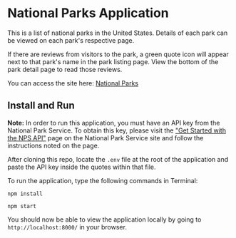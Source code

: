 # National Parks Application

This is a list of national parks in the United States. Details of each park can be viewed on each park's respective page.

If there are reviews from visitors to the park, a green quote icon will appear next to that park's name in the park listing page. View the bottom of the park detail page to read those reviews.

You can access the site here: [National Parks](https://main--harmonious-ganache-76d72f.netlify.app)

## Install and Run

**Note:** In order to run this application, you must have an API key from the National Park Service. To obtain this key, please visit the ["Get Started with the NPS API"](https://www.nps.gov/subjects/developer/get-started.htm) page on the National Park Service site and follow the instructions noted on the page.

After cloning this repo, locate the `.env` file at the root of the application and paste the API key inside the quotes within that file.

To run the application, type the following commands in Terminal:

`npm install`

`npm start`

You should now be able to view the application locally by going to `http://localhost:8000/` in your browser.
